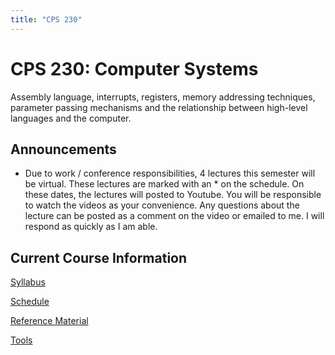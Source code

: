```yaml
---
title: "CPS 230"
---
```


# CPS 230: Computer Systems

Assembly language, interrupts, registers, memory addressing techniques, parameter passing mechanisms and the relationship between high-level languages and the computer.

## Announcements

* Due to work / conference responsibilities, 4 lectures this semester will be virtual. These lectures are marked with an * on the schedule. On these dates, the lectures will posted to Youtube. You will be responsible to watch the videos as your convenience.  Any questions about the lecture can be posted as a comment on the video or emailed to me.  I will respond as quickly as I am able.

## Current Course Information

[Syllabus](/course/bju/content/cps230/info/syllabus)

[Schedule](/course/bju/content/cps230/info/schedule)

[Reference Material](/course/bju/content/cps230/info/referenceMaterial)

[Tools](/course/bju/content/cps230/info/tools)